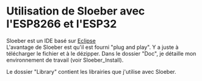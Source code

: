 # Utilisation de Sloeber avec l'ESP8266 et l'ESP32
Sloeber est un IDE basé sur <a href="https://www.eclipse.org/" target="_blank">Eclipse</a><br>
L'avantage de Sloeber est qu'il est fourni "plug and play". Y a juste à télécharger le fichier et à le dézipper. Dans le dossier "Doc", je détaille mon environnement de travail (voir Sloeber_Install). <br>

Le dossier "Library" contient les librairies que j'utilise avec Sloeber.


